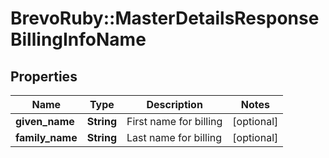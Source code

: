 # BrevoRuby::MasterDetailsResponseBillingInfoName

## Properties
Name | Type | Description | Notes
------------ | ------------- | ------------- | -------------
**given_name** | **String** | First name for billing | [optional] 
**family_name** | **String** | Last name for billing | [optional] 


